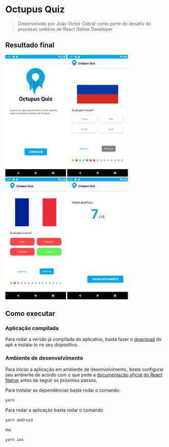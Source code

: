 # Octupus Quiz

> Desenvolvido por João Victor Cabral como parte do desafio do processo seletivo de React Native Developer

## Resultado final

<img src="./docs/1.png" width="190px"> <img src="./docs/2.png" width="190px"> <img src="./docs/3.png" width="190px"> <img src="./docs/4.png" width="190px">


## Como executar

### Aplicação compilada

Para rodar a versão já compilada do aplicativo, basta fazer o <a href="https://github.com/cabraljv/octupus_quiz/releases/download/v1.0/octupus_quiz_v1.apk">download</a> do apk e instala-lo no seu dispositivo.

### Ambiente de desenvolvimento

Para iniciar a aplicação em ambiente de desenvolvimento, basta configurar seu ambiente de acordo com o que pede a <a href="https://reactnative.dev/docs/environment-setup">documentação oficial do React Native</a> antes de seguir os próximos passos.

Para instalar as dependências basta rodar o comando:

```sh
yarn
``` 


Para rodar a aplicação basta rodar o comando

```sh
yarn android
``` 

ou

```sh
yarn ios
``` 